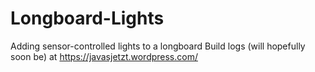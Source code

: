 # Longboard-Lights
Adding sensor-controlled lights to a longboard
Build logs (will hopefully soon be) at https://javasjetzt.wordpress.com/
